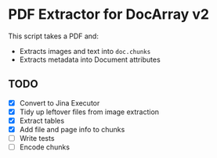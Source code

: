 # PDF Extractor for DocArray v2

This script takes a PDF and:

- Extracts images and text into `doc.chunks`
- Extracts metadata into Document attributes

## TODO

- [X] Convert to Jina Executor
- [X] Tidy up leftover files from image extraction
- [X] Extract tables
- [X] Add file and page info to chunks
- [ ] Write tests
- [ ] Encode chunks
